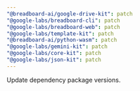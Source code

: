 ```yaml
---
"@breadboard-ai/google-drive-kit": patch
"@google-labs/breadboard-cli": patch
"@google-labs/breadboard-web": patch
"@google-labs/template-kit": patch
"@breadboard-ai/python-wasm": patch
"@google-labs/gemini-kit": patch
"@google-labs/core-kit": patch
"@google-labs/json-kit": patch
---
```


Update dependency package versions.
